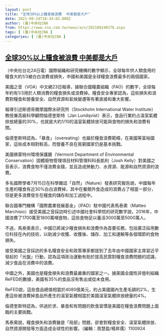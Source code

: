 ```yaml
---
layout: post
title: "全球30%以上糧食被浪費  中美都是大戶"
date: 2021-09-24T10:34:03.000Z
author: (臺)中央社CNA
from: https://www.cna.com.tw/news/acn/202109240278.aspx
tags: [ (臺)中央社CNA ]
categories: [ (臺)中央社CNA ]
---
```

<!--1632479643000-->
[全球30%以上糧食被浪費  中美都是大戶](https://www.cna.com.tw/news/acn/202109240278.aspx)
------

<div>
<div></div><div class="paragraph"><p>（中央社台北24日電）國際組織和研究機構的數字顯示，全球每年供人類食用的糧食大約1/3被白白浪費或損失，中國和美國是全球糧食浪費最多的兩個國家。</p><p>美國之音（VOA）中文網23日報導，據聯合國糧農組織（FAO）的數字，全球每年約有1/3用於人類消費的糧食損失或浪費掉。糧食安全專家認為，這些損失和浪費對糧食和營養安全、自然資源和氣候變遷等有著直接和重大影響。</p><p>報導引述斯德哥爾摩國際水研究所（Stockholm International Water Institute）教授兼高級科學顧問倫德奎斯特（Jan Lundqvist）表示，食品行業約占溫室氣體排放總量的30%，也就是大約1/10的溫室氣體排放可能與食物的損失和浪費有關。</p><p>倫德奎斯特認為，「暴食」（overeating）也屬於糧食浪費範疇，在美國等富裕國家，這些成本相對較高，而營養不良在貧窮國家仍是基本挑戰。</p><p>美國佛蒙特州環境保護廳（Vermont Department of Environmental Conservation）固體廢物管理項目材料管理科科長凱利（Josh Kelly）對美國之音表示，浪費食物不僅浪費金錢，並且造成勞動力、水資源、能源和自然資源的浪費。</p><p>多名國際學者7月15日在科學雜誌「自然」（Nature）發表研究報告說，中國每年生產的糧食有近30%白白浪費掉，其中在餐館外食造成的浪費占了相當一部分，但是更多浪費發生在糧食的儲存和加工過程中。</p><p>聯合國專門機構「國際農業發展基金」（IFAD）駐中國代表馬泰奧（Matteo Marchisio）接受美國之音採訪時引述中國社會科學院的研究數字說，2016年，中國浪費了1700萬至1800萬噸食物，這些食物足以養活3000萬至5000萬人。</p><p>不過，馬泰奧表示，中國已將減少糧食損失和浪費作為首要任務，包括廣泛採用數位科技在內的技術，以助減少收獲、收獲後、儲存、加工和運輸等各個環節的食物損失。</p><p>接受美國之音採訪的多名糧食安全和政策專家都提到了去年由中國國家主席習近平發起的「光盤」行動，認為這項政治運動有助於提高民眾對糧食浪費問題的認識，減少食品在消費中的浪費。</p><p>中國之外，美國也是糧食損失和浪費最嚴重的國家之一。據美國全國性非營利組織ReFED的數據，美國有35%的食品沒有售出或從未食用。</p><p>ReFED說，這些食品總值相當於4080億美元，約占美國國內生產毛額的2%，生產這些被浪費掉食品所產生的溫室氣體相當於美國溫室氣體排放總量的4%。</p><p>倫德奎斯特認為，供過於求、暴食和有問題的飲食習慣是美國在糧食浪費問題上面臨的主要挑戰。</p><p>馬泰奧說，糧食損失和浪費雖是「局部」問題，卻會對糧食安全、溫室氣體排放、自然資源開發等方面造成全球性的影響。（編輯：周慧盈/楊昇儒）1100924</p></div>
</div>
